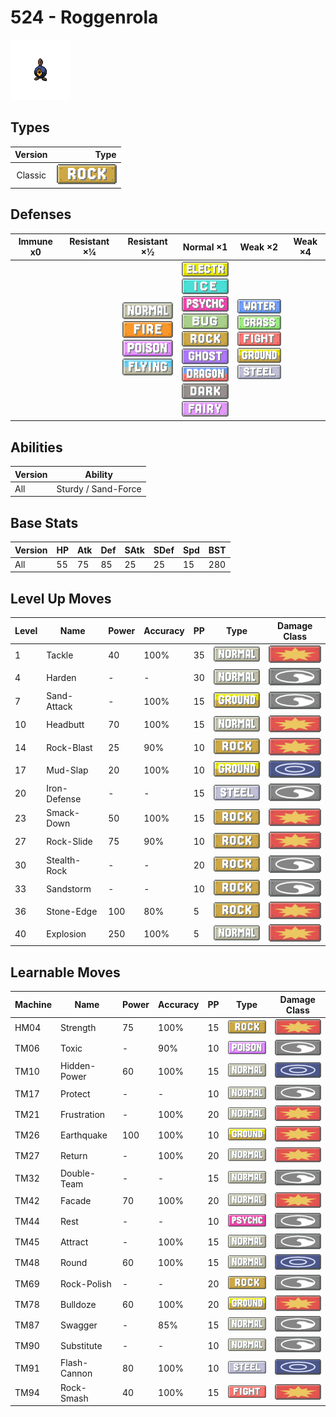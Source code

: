 # 524 - Roggenrola

![roggenrola](../img/pokemon/524.png)

## Types

| Version | Type                           |
| :-----: | -----------------------------: |
| Classic | ![rock](../img/types/rock.png) |

## Defenses

| Immune x0 | Resistant ×¼ | Resistant ×½                                                                                                                                        | Normal ×1                                                                                                                                                                                                                                                                                                                                | Weak ×2                                                                                                                                                                                      | Weak ×4 |
| --------- | ------------ | --------------------------------------------------------------------------------------------------------------------------------------------------- | ---------------------------------------------------------------------------------------------------------------------------------------------------------------------------------------------------------------------------------------------------------------------------------------------------------------------------------------- | -------------------------------------------------------------------------------------------------------------------------------------------------------------------------------------------- | ------- |
|           |              | ![normal](../img/types/normal.png)<br/>![fire](../img/types/fire.png)<br/>![poison](../img/types/poison.png)<br/>![flying](../img/types/flying.png) | ![electric](../img/types/electric.png)<br/>![ice](../img/types/ice.png)<br/>![psychic](../img/types/psychic.png)<br/>![bug](../img/types/bug.png)<br/>![rock](../img/types/rock.png)<br/>![ghost](../img/types/ghost.png)<br/>![dragon](../img/types/dragon.png)<br/>![dark](../img/types/dark.png)<br/>![fairy](../img/types/fairy.png) | ![water](../img/types/water.png)<br/>![grass](../img/types/grass.png)<br/>![fighting](../img/types/fighting.png)<br/>![ground](../img/types/ground.png)<br/>![steel](../img/types/steel.png) |         |

## Abilities

| Version | Ability             |
| ------- | ------------------- |
| All     | Sturdy / Sand-Force |

## Base Stats

| Version | HP | Atk | Def | SAtk | SDef | Spd | BST |
| ------- | -- | --- | --- | ---- | ---- | --- | --- |
| All     | 55 | 75  | 85  | 25   | 25   | 15  | 280 |

## Level Up Moves

| Level | Name         | Power | Accuracy | PP | Type                               | Damage Class                           |
| ----- | ------------ | ----- | -------- | -- | ---------------------------------- | -------------------------------------- |
| 1     | Tackle       | 40    | 100%     | 35 | ![normal](../img/types/normal.png) | ![physical](../img/types/physical.png) |
| 4     | Harden       | -     | -        | 30 | ![normal](../img/types/normal.png) | ![status](../img/types/status.png)     |
| 7     | Sand-Attack  | -     | 100%     | 15 | ![ground](../img/types/ground.png) | ![status](../img/types/status.png)     |
| 10    | Headbutt     | 70    | 100%     | 15 | ![normal](../img/types/normal.png) | ![physical](../img/types/physical.png) |
| 14    | Rock-Blast   | 25    | 90%      | 10 | ![rock](../img/types/rock.png)     | ![physical](../img/types/physical.png) |
| 17    | Mud-Slap     | 20    | 100%     | 10 | ![ground](../img/types/ground.png) | ![special](../img/types/special.png)   |
| 20    | Iron-Defense | -     | -        | 15 | ![steel](../img/types/steel.png)   | ![status](../img/types/status.png)     |
| 23    | Smack-Down   | 50    | 100%     | 15 | ![rock](../img/types/rock.png)     | ![physical](../img/types/physical.png) |
| 27    | Rock-Slide   | 75    | 90%      | 10 | ![rock](../img/types/rock.png)     | ![physical](../img/types/physical.png) |
| 30    | Stealth-Rock | -     | -        | 20 | ![rock](../img/types/rock.png)     | ![status](../img/types/status.png)     |
| 33    | Sandstorm    | -     | -        | 10 | ![rock](../img/types/rock.png)     | ![status](../img/types/status.png)     |
| 36    | Stone-Edge   | 100   | 80%      | 5  | ![rock](../img/types/rock.png)     | ![physical](../img/types/physical.png) |
| 40    | Explosion    | 250   | 100%     | 5  | ![normal](../img/types/normal.png) | ![physical](../img/types/physical.png) |

## Learnable Moves

| Machine | Name         | Power | Accuracy | PP | Type                                   | Damage Class                           |
| ------- | ------------ | ----- | -------- | -- | -------------------------------------- | -------------------------------------- |
| HM04    | Strength     | 75    | 100%     | 15 | ![rock](../img/types/rock.png)         | ![physical](../img/types/physical.png) |
| TM06    | Toxic        | -     | 90%      | 10 | ![poison](../img/types/poison.png)     | ![status](../img/types/status.png)     |
| TM10    | Hidden-Power | 60    | 100%     | 15 | ![normal](../img/types/normal.png)     | ![special](../img/types/special.png)   |
| TM17    | Protect      | -     | -        | 10 | ![normal](../img/types/normal.png)     | ![status](../img/types/status.png)     |
| TM21    | Frustration  | -     | 100%     | 20 | ![normal](../img/types/normal.png)     | ![physical](../img/types/physical.png) |
| TM26    | Earthquake   | 100   | 100%     | 10 | ![ground](../img/types/ground.png)     | ![physical](../img/types/physical.png) |
| TM27    | Return       | -     | 100%     | 20 | ![normal](../img/types/normal.png)     | ![physical](../img/types/physical.png) |
| TM32    | Double-Team  | -     | -        | 15 | ![normal](../img/types/normal.png)     | ![status](../img/types/status.png)     |
| TM42    | Facade       | 70    | 100%     | 20 | ![normal](../img/types/normal.png)     | ![physical](../img/types/physical.png) |
| TM44    | Rest         | -     | -        | 10 | ![psychic](../img/types/psychic.png)   | ![status](../img/types/status.png)     |
| TM45    | Attract      | -     | 100%     | 15 | ![normal](../img/types/normal.png)     | ![status](../img/types/status.png)     |
| TM48    | Round        | 60    | 100%     | 15 | ![normal](../img/types/normal.png)     | ![special](../img/types/special.png)   |
| TM69    | Rock-Polish  | -     | -        | 20 | ![rock](../img/types/rock.png)         | ![status](../img/types/status.png)     |
| TM78    | Bulldoze     | 60    | 100%     | 20 | ![ground](../img/types/ground.png)     | ![physical](../img/types/physical.png) |
| TM87    | Swagger      | -     | 85%      | 15 | ![normal](../img/types/normal.png)     | ![status](../img/types/status.png)     |
| TM90    | Substitute   | -     | -        | 10 | ![normal](../img/types/normal.png)     | ![status](../img/types/status.png)     |
| TM91    | Flash-Cannon | 80    | 100%     | 10 | ![steel](../img/types/steel.png)       | ![special](../img/types/special.png)   |
| TM94    | Rock-Smash   | 40    | 100%     | 15 | ![fighting](../img/types/fighting.png) | ![physical](../img/types/physical.png) |